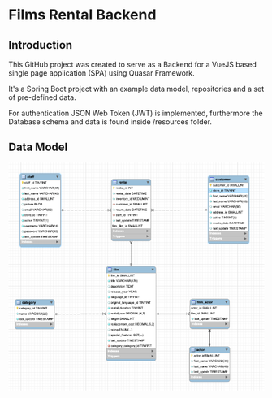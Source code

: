 # Films Rental Backend

## Introduction

This GitHub project was created to serve as a Backend for a VueJS based single page application (SPA) using Quasar Framework.

It's a Spring Boot project with an example data model, repositories and a set of pre-defined data.

For authentication JSON Web Token (JWT) is implemented, furthermore the Database schema and data is found inside /resources folder.

## Data Model

![Data Model](schema.png)
 
